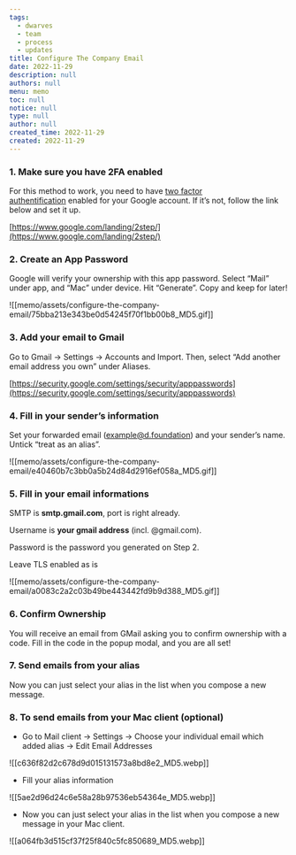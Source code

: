 ```yaml
---
tags: 
  - dwarves
  - team
  - process
  - updates
title: Configure The Company Email
date: 2022-11-29
description: null
authors: null
menu: memo
toc: null
notice: null
type: null
author: null
created_time: 2022-11-29
created: 2022-11-29
---
```


### 1. **Make sure you have 2FA enabled**

For this method to work, you need to have [two factor authentification](https://www.google.com/landing/2step/) enabled for your Google account. If it’s not, follow the link below and set it up.

[https://www.google.com/landing/2step/](https://www.google.com/landing/2step/)


### 2. **Create an App Password**

Google will verify your ownership with this app password. Select “Mail” under app, and “Mac” under device. Hit “Generate”. Copy and keep for later!

![[memo/assets/configure-the-company-email/75bba213e343be0d54245f70f1bb00b8_MD5.gif]]


### 3. **Add your email to Gmail**

Go to Gmail -> Settings -> Accounts and Import. Then, select “Add another email address you own” under Aliases.

[https://security.google.com/settings/security/apppasswords](https://security.google.com/settings/security/apppasswords)


### 4. **Fill in your sender’s information**

Set your forwarded email (example@d.foundation) and your sender’s name. Untick “treat as an alias”.

![[memo/assets/configure-the-company-email/e40460b7c3bb0a5b24d84d2916ef058a_MD5.gif]]


### 5. **Fill in your email informations**

SMTP is **smtp.gmail.com**, port is right already. 

Username is **your gmail address** (incl. @gmail.com). 

Password is the password you generated on Step 2. 

Leave TLS enabled as is

![[memo/assets/configure-the-company-email/a0083c2a2c03b49be443442fd9b9d388_MD5.gif]]


### 6. **Confirm Ownership**

You will receive an email from GMail asking you to confirm ownership with a code. Fill in the code in the popup modal, and you are all set!

### 7. **Send emails from your alias**

Now you can just select your alias in the list when you compose a new message.


### 8. **To send emails from your Mac client (optional)**

* Go to Mail client -> Settings -> Choose your individual email which added alias -> Edit Email Addresses

![[c636f82d2c678d9d015131573a8bd8e2_MD5.webp]]

* Fill your alias information

![[5ae2d96d24c6e58a28b97536eb54364e_MD5.webp]]

* Now you can just select your alias in the list when you compose a new message in your Mac client.

![[a064fb3d515cf37f25f840c5fc850689_MD5.webp]]

